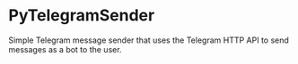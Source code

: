 # PyTelegramSender

Simple Telegram message sender that uses the Telegram HTTP API to send messages as a bot to the user.